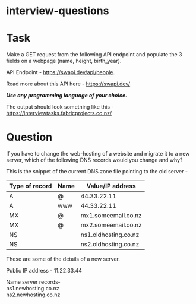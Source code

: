 # interview-questions

# Task      
Make a GET request from the following  API endpoint and populate the 3 fields on a webpage  (name, height, birth_year).   
  
API Endpoint - https://swapi.dev/api/people. 
  
Read more about this API here - https://swapi.dev/    
  
***Use any programming language of your choice.***  

  
The output should look something like this -  
https://interviewtasks.fabricprojects.co.nz/ 

# Question 
  
If you have to change the web-hosting of a website and migrate it to a new server, which of the following DNS records would you change and why?

This is the snippet of the current DNS zone file pointing to the old server -

| Type of record | Name | Value/IP address     |
|----------------|------|----------------------|
| A              | @    | 44.33.22.11          |
| A              | www  | 44.33.22.11          |
| MX             | @    | mx1.someemail.co.nz  |
| MX             | @    | mx2.someemail.co.nz  |
| NS             |      | ns1.oldhosting.co.nz |
| NS             |      | ns2.oldhosting.co.nz |

These are some of the details of a new server.     

Public IP address - 11.22.33.44 

Name server records-    
ns1.newhosting.co.nz     
ns2.newhosting.co.nz   
